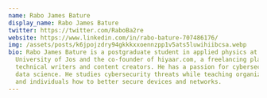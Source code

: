 ```yaml
---
name: Rabo James Bature
display_name: Rabo James Bature
twitter: https://twitter.com/RaboBa2re
website: https://www.linkedin.com/in/rabo-bature-707486176/
img: /assets/posts/k6jpojzdry94gkkkxxoennzpp1v5ats5luwihiibcsa.webp
bio: Rabo James Bature is a postgraduate student in applied physics at the
  University of Jos and the co-founder of hiyaar.com, a freelancing platform for
  technical writers and content creators. He has a passion for cybersecurity and
  data science. He studies cybersecurity threats while teaching organizations
  and individuals how to better secure devices and networks.
---
```

